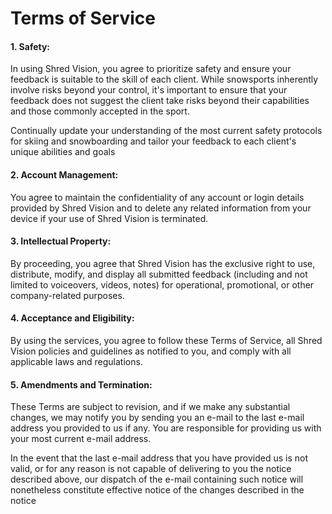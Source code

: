 # Terms of Service

#### 1. Safety:
In using Shred Vision, you agree to prioritize safety and ensure your feedback is suitable to the skill of each client. While snowsports inherently involve risks beyond your control, it's important to ensure that your feedback does not suggest the client take risks beyond their capabilities and those commonly accepted in the sport. 

Continually update your understanding of the most current safety protocols for skiing and snowboarding and tailor your feedback to each client's unique abilities and goals

#### 2. Account Management:
You agree to maintain the confidentiality of any account or login details provided by Shred Vision and to delete any related information from your device if your use of Shred Vision is terminated.

#### 3. Intellectual Property: 
By proceeding, you agree that Shred Vision has the exclusive right to use, distribute, modify, and display all submitted feedback (including and not limited to voiceovers, videos, notes) for operational, promotional, or other company-related purposes.

#### 4. Acceptance and Eligibility:
By using the services, you agree to follow these Terms of Service, all Shred Vision policies and guidelines as notified to you, and comply with all applicable laws and regulations. 

#### 5. Amendments and Termination:
These Terms are subject to revision, and if we make any substantial changes, we may notify you by sending you an e-mail to the last e-mail address you provided to us if any. You are responsible for providing us with your most current e-mail address. 

In the event that the last e-mail address that you have provided us is not valid, or for any reason is not capable of delivering to you the notice described above, our dispatch of the e-mail containing such notice will nonetheless constitute effective notice of the changes described in the notice

